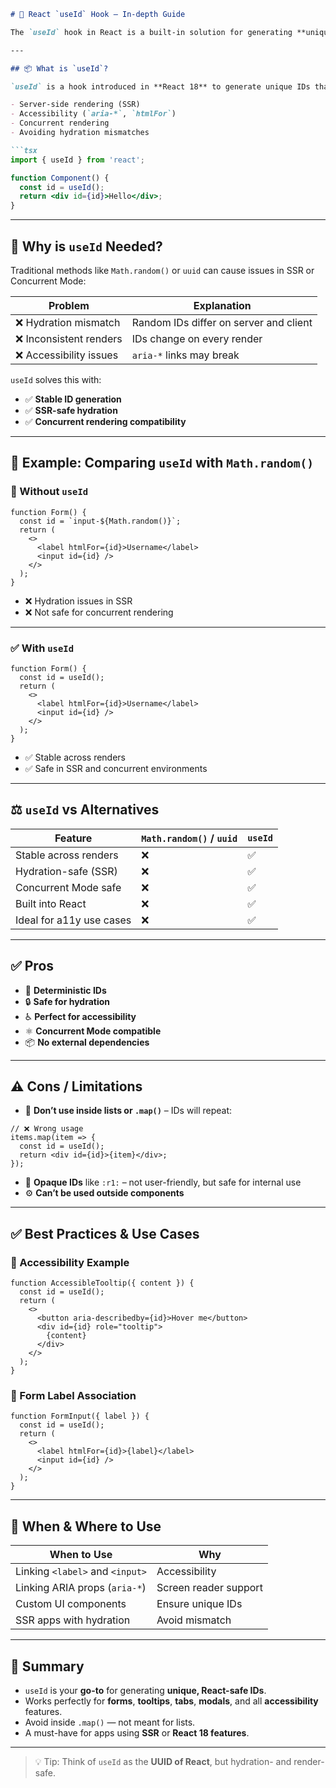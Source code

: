 
```markdown
# 🔑 React `useId` Hook – In-depth Guide

The `useId` hook in React is a built-in solution for generating **unique, deterministic, and hydration-safe IDs**, especially useful in accessibility scenarios and SSR/Concurrent Mode compatibility.

---

## 📦 What is `useId`?

`useId` is a hook introduced in **React 18** to generate unique IDs that remain **consistent across server and client renders**. It’s ideal for:

- Server-side rendering (SSR)
- Accessibility (`aria-*`, `htmlFor`)
- Concurrent rendering
- Avoiding hydration mismatches

```tsx
import { useId } from 'react';

function Component() {
  const id = useId();
  return <div id={id}>Hello</div>;
}
```

---

## 🎯 Why is `useId` Needed?

Traditional methods like `Math.random()` or `uuid` can cause issues in SSR or Concurrent Mode:

| Problem | Explanation |
|--------|-------------|
| ❌ Hydration mismatch | Random IDs differ on server and client |
| ❌ Inconsistent renders | IDs change on every render |
| ❌ Accessibility issues | `aria-*` links may break |

`useId` solves this with:

- ✅ **Stable ID generation**
- ✅ **SSR-safe hydration**
- ✅ **Concurrent rendering compatibility**

---

## 🧪 Example: Comparing `useId` with `Math.random()`

### 🚫 Without `useId`

```tsx
function Form() {
  const id = `input-${Math.random()}`;
  return (
    <>
      <label htmlFor={id}>Username</label>
      <input id={id} />
    </>
  );
}
```

- ❌ Hydration issues in SSR
- ❌ Not safe for concurrent rendering

---

### ✅ With `useId`

```tsx
function Form() {
  const id = useId();
  return (
    <>
      <label htmlFor={id}>Username</label>
      <input id={id} />
    </>
  );
}
```

- ✅ Stable across renders
- ✅ Safe in SSR and concurrent environments

---

## ⚖️ `useId` vs Alternatives

| Feature | `Math.random()` / `uuid` | `useId` |
|--------|---------------------------|---------|
| Stable across renders | ❌ | ✅ |
| Hydration-safe (SSR) | ❌ | ✅ |
| Concurrent Mode safe | ❌ | ✅ |
| Built into React | ❌ | ✅ |
| Ideal for a11y use cases | ❌ | ✅ |

---

## ✅ Pros

- 🔁 **Deterministic IDs**
- 🔒 **Safe for hydration**
- ♿ **Perfect for accessibility**
- ⚛️ **Concurrent Mode compatible**
- 📦 **No external dependencies**

---

## ⚠️ Cons / Limitations

- 🔁 **Don’t use inside lists or `.map()`** – IDs will repeat:

```tsx
// ❌ Wrong usage
items.map(item => {
  const id = useId();
  return <div id={id}>{item}</div>;
});
```

- 🧪 **Opaque IDs** like `:r1:` – not user-friendly, but safe for internal use
- ⚙️ **Can’t be used outside components**

---

## ✅ Best Practices & Use Cases

### 🔹 Accessibility Example

```tsx
function AccessibleTooltip({ content }) {
  const id = useId();
  return (
    <>
      <button aria-describedby={id}>Hover me</button>
      <div id={id} role="tooltip">
        {content}
      </div>
    </>
  );
}
```

### 🔹 Form Label Association

```tsx
function FormInput({ label }) {
  const id = useId();
  return (
    <>
      <label htmlFor={id}>{label}</label>
      <input id={id} />
    </>
  );
}
```

---

## 📌 When & Where to Use

| When to Use | Why |
|-------------|-----|
| Linking `<label>` and `<input>` | Accessibility |
| Linking ARIA props (`aria-*`) | Screen reader support |
| Custom UI components | Ensure unique IDs |
| SSR apps with hydration | Avoid mismatch |

---

## 🧠 Summary

- `useId` is your **go-to** for generating **unique, React-safe IDs**.
- Works perfectly for **forms**, **tooltips**, **tabs**, **modals**, and all **accessibility** features.
- Avoid inside `.map()` — not meant for lists.
- A must-have for apps using **SSR** or **React 18 features**.

---

> 💡 Tip: Think of `useId` as the **UUID of React**, but hydration- and render-safe.

